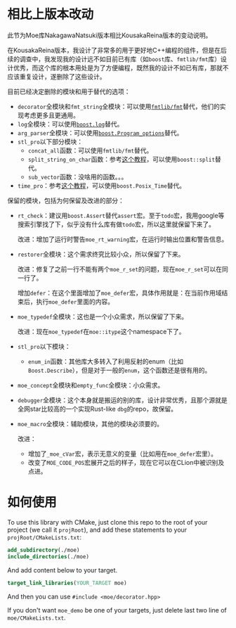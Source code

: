 # 相比上版本改动

此节为Moe库NakagawaNatsuki版本相比KousakaReina版本的变动说明。

在KousakaReina版本，我设计了非常多的用于更好地C++编程的组件，但是在后续的调查中，我发现我的设计远不如目前已有库（如`boost`库、`fmtlib/fmt`库）设计优秀，而这个库的根本用处是为了方便编程，既然我的设计不如已有库，那就不应该重复设计，遂删除了这些设计。

目前已经决定删除的模块和用于替代的选项：

* `decorator`全模块和`fmt_string`全模块：可以使用[`fmtlib/fmt`](https://github.com/fmtlib/fmt)替代，他们的实现考虑更多且更通用。
* `log`全模块：可以使用[`boost.log`](https://www.boost.org/doc/libs/1_81_0/libs/log/doc/html/index.html)替代。
* `arg_parser`全模块：可以使用[`boost.Program_options`](https://www.boost.org/doc/libs/1_81_0/doc/html/program_options.html)替代。
* `stl_pro`以下部分模块：
  * `concat_all`函数：可以使用`fmtlib/fmt`替代。
  * `split_string_on_char`函数：参考[这个教程](https://www.geeksforgeeks.org/boostsplit-c-library/)，可以使用`boost::split`替代。
  * `sub_vector`函数：没啥用的函数。。。
* `time_pro`：参考[这个教程](https://thispointer.com/get-current-date-time-in-c-example-using-boost-date-time-library/)，可以使用`boost.Posix_Time`替代。

保留的模块，包括为何保留及改进的部分：

* `rt_check`：建议用`boost.Assert`替代`assert`宏。至于`todo`宏，我用google等搜索引擎找了下，似乎没有什么库有做`todo`宏，所以这里就保留下来了。

  改进：增加了运行时警告`moe_rt_warning`宏，在运行时输出位置和警告信息。

* `restorer`全模块：这个需求终究比较小众，所以保留了下来。

  改进：修复了之前一行不能有两个`moe_r_set`的问题，现在`moe_r_set`可以在同一行了。

  增加`defer`：在这个里面增加了`moe_defer`宏，具体作用就是：在当前作用域结束后，执行`moe_defer`里面的内容。

* `moe_typedef`全模块：这也是一个小众需求，所以保留了下来。

  改进：现在`moe_typedef`在`moe::itype`这个namespace下了。

* `stl_pro`以下模块：

  * `enum_in`函数：其他库大多转入了利用反射的enum（比如`Boost.Describe`），但是对于一般的`enum`，这个函数还是很有用的。

* `moe_concept`全模块和`empty_func`全模块：小众需求。

* `debugger`全模块：这个本身就是搬运的别的库，设计非常优秀，且那个源就是全网star比较高的一个实现Rust-like `dbg`的repo，故保留。

* `moe_macro`全模块：辅助模块，其他的模块必须要的。

  改进：

  * 增加了`_moe_cVar`宏，表示无意义的变量（比如用在`moe_defer`宏里）。
  * 改变了`MOE_CODE_POS`宏展开之后的样子，现在它可以在CLion中被识别及点进。

# 如何使用

To use this library with CMake, just clone this repo to the root of your project (we call it `projRoot`), and add these statements to your `projRoot/CMakeLists.txt`:

```cmake
add_subdirectory(./moe)
include_directories(./moe)
```

And add content below to your target.

```cmake
target_link_libraries(YOUR_TARGET moe)
```

And then you can use `#include <moe/decorator.hpp>`

If you don't want `moe_demo` be one of your targets, just delete last two line of `moe/CMakeLists.txt`.

